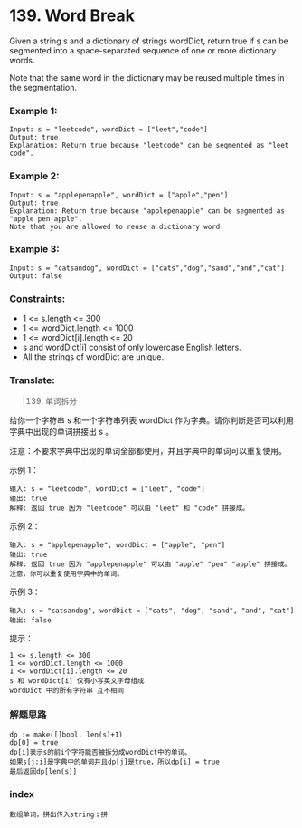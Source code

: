 # 139. Word Break

Given a string s and a dictionary of strings wordDict, return true if s can be segmented into a space-separated sequence of one or more dictionary words.

Note that the same word in the dictionary may be reused multiple times in the segmentation.


### Example 1:

```
Input: s = "leetcode", wordDict = ["leet","code"]
Output: true
Explanation: Return true because "leetcode" can be segmented as "leet code".
```

### Example 2:

```
Input: s = "applepenapple", wordDict = ["apple","pen"]
Output: true
Explanation: Return true because "applepenapple" can be segmented as "apple pen apple".
Note that you are allowed to reuse a dictionary word.
```

### Example 3:

```
Input: s = "catsandog", wordDict = ["cats","dog","sand","and","cat"]
Output: false
```

### Constraints:

* 1 <= s.length <= 300
* 1 <= wordDict.length <= 1000
* 1 <= wordDict[i].length <= 20
* s and wordDict[i] consist of only lowercase English letters.
* All the strings of wordDict are unique.

### Translate:

> 139. 单词拆分

给你一个字符串 s 和一个字符串列表 wordDict 作为字典。请你判断是否可以利用字典中出现的单词拼接出 s 。

注意：不要求字典中出现的单词全部都使用，并且字典中的单词可以重复使用。

示例 1：

```
输入: s = "leetcode", wordDict = ["leet", "code"]
输出: true
解释: 返回 true 因为 "leetcode" 可以由 "leet" 和 "code" 拼接成。
```

示例 2：

```
输入: s = "applepenapple", wordDict = ["apple", "pen"]
输出: true
解释: 返回 true 因为 "applepenapple" 可以由 "apple" "pen" "apple" 拼接成。
注意，你可以重复使用字典中的单词。
```

示例 3：

```
输入: s = "catsandog", wordDict = ["cats", "dog", "sand", "and", "cat"]
输出: false
```

提示：
```
1 <= s.length <= 300
1 <= wordDict.length <= 1000
1 <= wordDict[i].length <= 20
s 和 wordDict[i] 仅有小写英文字母组成
wordDict 中的所有字符串 互不相同
```

### 解题思路

```
dp := make([]bool, len(s)+1)
dp[0] = true
dp[i]表示s的前i个字符能否被拆分成wordDict中的单词。
如果s[j:i]是字典中的单词并且dp[j]是true，所以dp[i] = true
最后返回dp[len(s)]
```


### index

```
数组单词，拼出传入string；拼
```